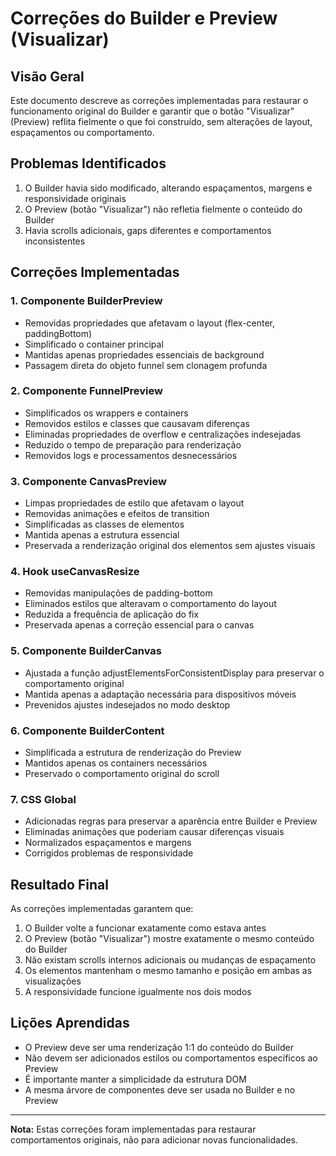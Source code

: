 # Correções do Builder e Preview (Visualizar)

## Visão Geral

Este documento descreve as correções implementadas para restaurar o funcionamento original do Builder e garantir que o botão "Visualizar" (Preview) reflita fielmente o que foi construído, sem alterações de layout, espaçamentos ou comportamento.

## Problemas Identificados

1. O Builder havia sido modificado, alterando espaçamentos, margens e responsividade originais
2. O Preview (botão "Visualizar") não refletia fielmente o conteúdo do Builder
3. Havia scrolls adicionais, gaps diferentes e comportamentos inconsistentes

## Correções Implementadas

### 1. Componente BuilderPreview

- Removidas propriedades que afetavam o layout (flex-center, paddingBottom)
- Simplificado o container principal
- Mantidas apenas propriedades essenciais de background
- Passagem direta do objeto funnel sem clonagem profunda

### 2. Componente FunnelPreview

- Simplificados os wrappers e containers
- Removidos estilos e classes que causavam diferenças
- Eliminadas propriedades de overflow e centralizações indesejadas
- Reduzido o tempo de preparação para renderização
- Removidos logs e processamentos desnecessários

### 3. Componente CanvasPreview

- Limpas propriedades de estilo que afetavam o layout
- Removidas animações e efeitos de transition
- Simplificadas as classes de elementos
- Mantida apenas a estrutura essencial
- Preservada a renderização original dos elementos sem ajustes visuais

### 4. Hook useCanvasResize

- Removidas manipulações de padding-bottom
- Eliminados estilos que alteravam o comportamento do layout
- Reduzida a frequência de aplicação do fix
- Preservada apenas a correção essencial para o canvas

### 5. Componente BuilderCanvas

- Ajustada a função adjustElementsForConsistentDisplay para preservar o comportamento original
- Mantida apenas a adaptação necessária para dispositivos móveis
- Prevenidos ajustes indesejados no modo desktop

### 6. Componente BuilderContent

- Simplificada a estrutura de renderização do Preview
- Mantidos apenas os containers necessários
- Preservado o comportamento original do scroll

### 7. CSS Global

- Adicionadas regras para preservar a aparência entre Builder e Preview
- Eliminadas animações que poderiam causar diferenças visuais
- Normalizados espaçamentos e margens
- Corrigidos problemas de responsividade

## Resultado Final

As correções implementadas garantem que:

1. O Builder volte a funcionar exatamente como estava antes
2. O Preview (botão "Visualizar") mostre exatamente o mesmo conteúdo do Builder
3. Não existam scrolls internos adicionais ou mudanças de espaçamento
4. Os elementos mantenham o mesmo tamanho e posição em ambas as visualizações
5. A responsividade funcione igualmente nos dois modos

## Lições Aprendidas

- O Preview deve ser uma renderização 1:1 do conteúdo do Builder
- Não devem ser adicionados estilos ou comportamentos específicos ao Preview
- É importante manter a simplicidade da estrutura DOM
- A mesma árvore de componentes deve ser usada no Builder e no Preview

---

**Nota:** Estas correções foram implementadas para restaurar comportamentos originais, não para adicionar novas funcionalidades. 